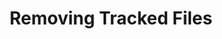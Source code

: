 ---
layout: module
title: Removing Tracked Files
pre-requisites: CONT-CLI-21_Handling-merge-conflicts
learning-objective: Discover how to remove files from tracking.
screens:
  - video-slide:
      title: Removing Tracked Files
      video: https://www.youtube.com/watch?v=r5C6yXNaSGo
      video-script:
        - do: "Type `ls -lr`"
          say: "Sometimes we need to remove a file that is already being tracked. We could just delete the file and then stage and commit the change. But let's use a shortcut to delete our conflict.md file."
        - do: "Type `git rm conflict.md`"
          say: "We can use the git rm command, followed by the file we would like to delete."
        - do: "Type `git status`"
          say: "When we type git status, we can see that the file has already been staged and is ready for us to commit."
        - do: "Type `git commit -m\"remove conflict file\"`"
          say: "Now we simply need to commit the change."
      production-notes:
  - lab:
      title: Removing Tracked Files
      id: CONT-CLI-22-lab-01
      presenter-script:
        - Use the steps you just learned to remove a tracked file.
      steps:
        - description: "Remove the tracked file `onefile.md`"
          id: CONT-CLI-23-remove
additional-labs:
additional-questions:
resources:

---